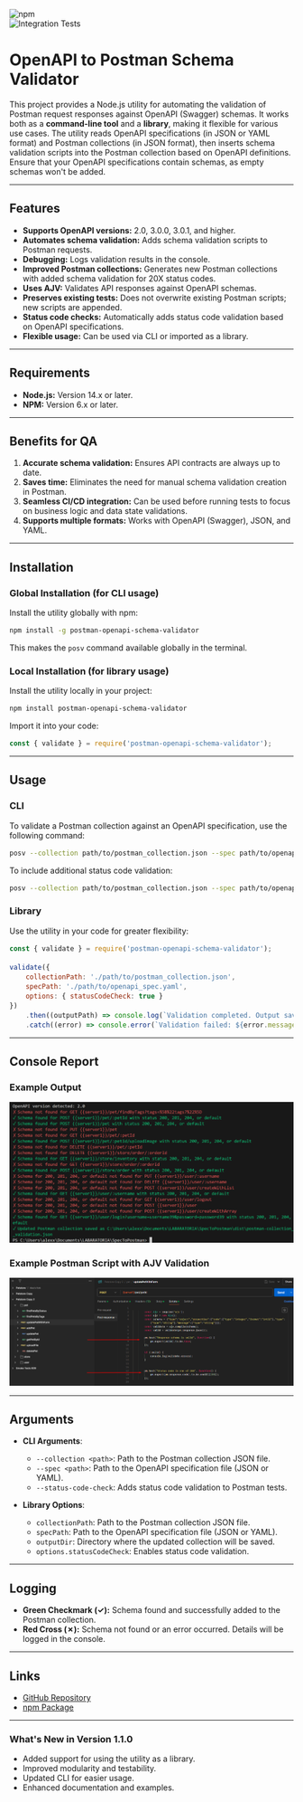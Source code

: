 ![npm](https://img.shields.io/npm/v/postman-openapi-schema-validator?color=blue&label=npm&logo=npm)  
![Integration Tests](https://github.com/dreamquality/postman-openapi-schema-validator/actions/workflows/test.yml/badge.svg)

# OpenAPI to Postman Schema Validator

This project provides a Node.js utility for automating the validation of Postman request responses against OpenAPI (Swagger) schemas. It works both as a **command-line tool** and a **library**, making it flexible for various use cases. The utility reads OpenAPI specifications (in JSON or YAML format) and Postman collections (in JSON format), then inserts schema validation scripts into the Postman collection based on OpenAPI definitions. Ensure that your OpenAPI specifications contain schemas, as empty schemas won't be added.

---

## Features

- **Supports OpenAPI versions:** 2.0, 3.0.0, 3.0.1, and higher.
- **Automates schema validation:** Adds schema validation scripts to Postman requests.
- **Debugging:** Logs validation results in the console.
- **Improved Postman collections:** Generates new Postman collections with added schema validation for 20X status codes.
- **Uses AJV:** Validates API responses against OpenAPI schemas.
- **Preserves existing tests:** Does not overwrite existing Postman scripts; new scripts are appended.
- **Status code checks:** Automatically adds status code validation based on OpenAPI specifications.
- **Flexible usage:** Can be used via CLI or imported as a library.

---

## Requirements

- **Node.js:** Version 14.x or later.
- **NPM:** Version 6.x or later.

---

## Benefits for QA

1. **Accurate schema validation:** Ensures API contracts are always up to date.
2. **Saves time:** Eliminates the need for manual schema validation creation in Postman.
3. **Seamless CI/CD integration:** Can be used before running tests to focus on business logic and data state validations.
4. **Supports multiple formats:** Works with OpenAPI (Swagger), JSON, and YAML.

---

## Installation

### Global Installation (for CLI usage)

Install the utility globally with npm:

```sh
npm install -g postman-openapi-schema-validator

```

This makes the `posv` command available globally in the terminal.

### Local Installation (for library usage)

Install the utility locally in your project:

```sh
npm install postman-openapi-schema-validator

```

Import it into your code:

```javascript
const { validate } = require('postman-openapi-schema-validator');

```

---

## Usage

### CLI

To validate a Postman collection against an OpenAPI specification, use the following command:

```sh
posv --collection path/to/postman_collection.json --spec path/to/openapi_spec.yaml

```

To include additional status code validation:

```sh
posv --collection path/to/postman_collection.json --spec path/to/openapi_spec.yaml --status-code-check

```

### Library

Use the utility in your code for greater flexibility:

```javascript
const { validate } = require('postman-openapi-schema-validator');

validate({
    collectionPath: './path/to/postman_collection.json',
    specPath: './path/to/openapi_spec.yaml',
    options: { statusCodeCheck: true }
})
    .then((outputPath) => console.log(`Validation completed. Output saved to: ${outputPath}`))
    .catch((error) => console.error(`Validation failed: ${error.message}`));

```

---

## Console Report

### Example Output

![console](https://github.com/dreamquality/postman-openapi-schema-validator/blob/main/images/console.png)

### Example Postman Script with AJV Validation

![ajv](https://github.com/dreamquality/postman-openapi-schema-validator/blob/main/images/ajv.png)

---

## Arguments

- **CLI Arguments**:

   - `--collection <path>`: Path to the Postman collection JSON file.
   - `--spec <path>`: Path to the OpenAPI specification file (JSON or YAML).
   - `--status-code-check`: Adds status code validation to Postman tests.

- **Library Options**:

   - `collectionPath`: Path to the Postman collection JSON file.
   - `specPath`: Path to the OpenAPI specification file (JSON or YAML).
   - `outputDir`: Directory where the updated collection will be saved.
   - `options.statusCodeCheck`: Enables status code validation.

---

## Logging

- **Green Checkmark (✓):** Schema found and successfully added to the Postman collection.
- **Red Cross (✗):** Schema not found or an error occurred. Details will be logged in the console.

---

## Links

- [GitHub Repository](https://github.com/dreamquality/postman-openapi-schema-validator)
- [npm Package](https://www.npmjs.com/package/postman-openapi-schema-validator)

---

### What's New in Version 1.1.0

- Added support for using the utility as a library.
- Improved modularity and testability.
- Updated CLI for easier usage.
- Enhanced documentation and examples.
